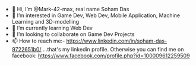 - 👋 Hi, I’m @Mark-42-max, real name Soham Das
- 👀 I’m interested in Game Dev, Web Dev, Mobile Application, Machine Learning and 3D-modelling
- 🌱 I’m currently learning Web Dev
- 💞️ I’m looking to collaborate on Game Dev Projects
- 📫 How to reach me:- https://www.linkedin.com/in/soham-das-9722651b0/   ...that's my linkedin profile. Otherwise you can find me on facebook: https://www.facebook.com/profile.php?id=100009612259509

<!---
Mark-42-max/Mark-42-max is a ✨ special ✨ repository because its `README.md` (this file) appears on your GitHub profile.
You can click the Preview link to take a look at your changes.
--->
